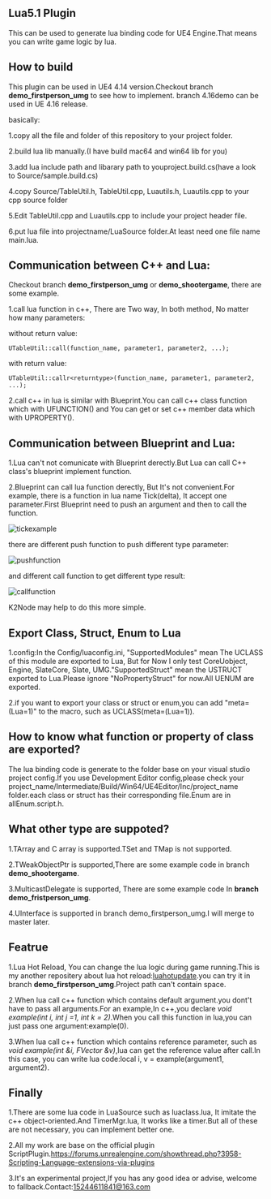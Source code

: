 
## Lua5.1 Plugin
This can be used to generate lua binding code for UE4 Engine.That means you can write game logic by lua.
## How to build
This plugin can be used in UE4 4.14 version.Checkout branch **demo_firstperson_umg** to see how to implement.
branch 4.16demo can be used in UE 4.16 release.

basically:

1.copy all the file and folder of this repository to your project folder.

2.build lua lib manually.(I have build mac64 and win64 lib for you)

3.add lua include path and libarary path to youproject.build.cs(have a look to Source/sample.build.cs)

4.copy Source/TableUtil.h, TableUtil.cpp, Luautils.h, Luautils.cpp to your cpp source folder

5.Edit TableUtil.cpp and Luautils.cpp to include your project header file.

6.put lua file into projectname/LuaSource folder.At least need one file name main.lua.


## Communication between C++ and Lua:  
Checkout branch **demo_firstperson_umg** or **demo_shootergame**, there are some example.

1.call lua function in c++, There are Two way, In both method, No matter how many parameters:

  without return value:

  ```
  UTableUtil::call(function_name, parameter1, parameter2, ...);
  ```

  with return value:

  ```
  UTableUtil::callr<returntype>(function_name, parameter1, parameter2, ...);
```

2.call c++ in lua is similar with Blueprint.You can call c++ class function which with UFUNCTION() and You can get or set c++ member data which with UPROPERTY().

## Communication between Blueprint and Lua:
1.Lua can't not comunicate with Blueprint derectly.But Lua can call C++ class's blueprint implement function.

2.Blueprint can call lua function derectly, But It's not convenient.For example, there is a function in lua name Tick(delta), It accept one parameter.First Blueprint need to push an argument and then to call the function.

![tickexample](https://github.com/asqbtcupid/asqbtcupid.github.com/blob/master/_image/TickExamplebp.gif?raw=true)

there are different push function to push different type parameter:

![pushfunction](https://github.com/asqbtcupid/asqbtcupid.github.com/blob/master/_image/pushmethodbp.png?raw=true)

 and different call function to get different type result:
 
![callfunction](https://github.com/asqbtcupid/asqbtcupid.github.com/blob/master/_image/callmethodbp.png?raw=true)

K2Node may help to do this more simple.

## Export Class, Struct, Enum to Lua

1.config:In the Config/luaconfig.ini, "SupportedModules" mean The UCLASS of this module are exported to Lua, But for Now I only test CoreUobject, Engine, SlateCore, Slate, UMG."SupportedStruct" mean the USTRUCT exported to Lua.Please ignore "NoPropertyStruct" for now.All UENUM are exported.

2.if you want to export your class or struct or enum,you can add "meta=(Lua=1)" to the macro, such as UCLASS(meta=(Lua=1)).
## How to know what function or property of class are exported?
The lua binding code is generate to the folder base on your visual studio project config.If you use Development Editor config,please check your project_name/Intermediate/Build/Win64/UE4Editor/Inc/project_name folder.each class or struct has their corresponding file.Enum are in allEnum.script.h.

## What other type are suppoted?

1.TArray and C array is supported.TSet and TMap is not supported.

2.TWeakObjectPtr is supported,There are some example code in branch **demo_shootergame**.

3.MulticastDelegate is supported, There are some example code In **branch demo_fristperson_umg**.

4.UInterface is supported in branch demo_firstperson_umg.I will merge to master later.

## Featrue

1.Lua Hot Reload, You can change the lua logic during game running.This is my another repositery about lua hot reload:[luahotupdate](https://github.com/asqbtcupid/lua_hotupdate).you can try it in branch **demo_firstperson_umg**.Project path can't contain space.

2.When lua call c++ function which contains default argument.you dont't have to pass all arguments.For an example,In c++,you declare _void example(int i, int j =1, int k = 2)_.When you call this function in lua,you can just pass one argument:example(0).

3.When lua call c++ function which contains reference parameter, such as _void example(int &i, FVector &v)_,lua can get the reference value after call.In this case, you can write lua code:local i, v = example(argument1, argument2).
## Finally
1.There are some lua code in LuaSource such as luaclass.lua, It imitate the c++ object-oriented.And TimerMgr.lua, It works like a timer.But all of these are not necessary, you can implement better one.  

2.All my work are base on the official plugin ScriptPlugin.https://forums.unrealengine.com/showthread.php?3958-Scripting-Language-extensions-via-plugins

3.It's an experimental project,If you has any good idea or advise, welcome to fallback.Contact:15244611841@163.com
